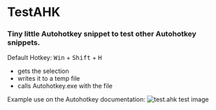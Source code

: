 # TestAHK

### Tiny little Autohotkey snippet to test other Autohotkey snippets.

Default Hotkey: <kbd>Win</kbd> + <kbd>Shift</kbd> + <kbd>H</kbd>

* gets the selection
* writes it to a temp file
* calls Autohotkey.exe with the file

Example use on the Autohotkey documentation:
![test.ahk test image](http://i.imgur.com/0izJEFi.gif)
